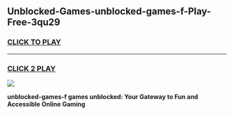 
## Unblocked-Games-unblocked-games-f-Play-Free-3qu29
<h3>
<a href="https://premium76.site?title=unblocked-games-f&ref=18A1">CLICK TO PLAY</a></h3>
<hr>

<h3>
<a href="https://premium76.site?title=unblocked-games-f&ref=18A1">CLICK 2 PLAY</a>
  
</h3>

<a href="https://premium76.site?title=unblocked-games-f&ref=18A1"><img src="https://clearcache.store/games.png"></a>


**unblocked-games-f games unblocked: Your Gateway to Fun and Accessible Online Gaming**
